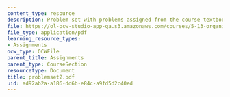 ```yaml
---
content_type: resource
description: Problem set with problems assigned from the course textbook.
file: https://ol-ocw-studio-app-qa.s3.amazonaws.com/courses/5-13-organic-chemistry-ii-fall-2003/ad92ab2aa186dd6be84ca9fd5d2c40ed_problemset2.pdf
file_type: application/pdf
learning_resource_types:
- Assignments
ocw_type: OCWFile
parent_title: Assignments
parent_type: CourseSection
resourcetype: Document
title: problemset2.pdf
uid: ad92ab2a-a186-dd6b-e84c-a9fd5d2c40ed
---
```

